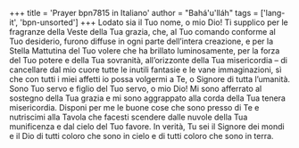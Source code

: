 +++
title = 'Prayer bpn7815 in Italiano'
author = "Bahá'u'lláh"
tags = ['lang-it', 'bpn-unsorted']
+++
Lodato sia il Tuo nome, o mio Dio! Ti supplico per le fragranze della Veste della Tua grazia, che, al Tuo comando conforme al Tuo desiderio, furono diffuse in ogni parte dell’intera creazione, e per la Stella Mattutina del Tuo volere che ha brillato luminosamente, per la forza del Tuo potere e della Tua sovranità, all’orizzonte della Tua misericordia – di cancellare dal mio cuore tutte le inutili fantasie e le vane immaginazioni, sì che con tutti i miei affetti io possa volgermi a Te, o Signore di tutta l’umanità.
Sono Tuo servo e figlio del Tuo servo, o mio Dio! Mi sono afferrato al sostegno della Tua grazia e mi sono aggrappato alla corda della Tua tenera misericordia. Disponi per me le buone cose che sono presso di Te e nutriscimi alla Tavola che facesti scendere dalle nuvole della Tua munificenza e dal cielo del Tuo favore.
In verità, Tu sei il Signore dei mondi e il Dio di tutti coloro che sono in cielo e di tutti coloro che sono in terra.
